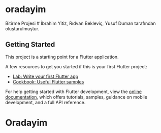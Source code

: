 # oradayim

Bitirme Projesi # İbrahim Yitiz, Rıdvan Bekleviç, Yusuf Duman tarafından oluşturulmuştur.

## Getting Started

This project is a starting point for a Flutter application.

A few resources to get you started if this is your first Flutter project:

- [Lab: Write your first Flutter app](https://docs.flutter.dev/get-started/codelab)
- [Cookbook: Useful Flutter samples](https://docs.flutter.dev/cookbook)

For help getting started with Flutter development, view the
[online documentation](https://docs.flutter.dev/), which offers tutorials,
samples, guidance on mobile development, and a full API reference.
# Oradayim
